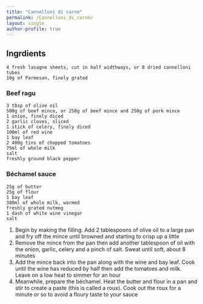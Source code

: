 ```yaml
---
title: "Cannelloni di carne"
permalink: /Cannelloni_di_carne/
layout: single
author-profile: true
---
```

## Ingrdients

    4 fresh lasagne sheets, cut in half widthways, or 8 dried cannelloni tubes
    10g of Parmesan, finely grated

### Beef ragu

    3 tbsp of olive oil
    500g of beef mince, or 250g of beef mince and 250g of pork mince
    1 onion, finely diced
    2 garlic cloves, sliced
    1 stick of celery, finely diced
    100ml of red wine
    1 bay leaf
    2 400g tins of chopped tomatoes
    75ml of whole milk
    salt
    freshly ground black pepper

### Béchamel sauce

    25g of butter
    25g of flour
    1 bay leaf
    380ml of whole milk, warmed
    freshly grated nutmeg
    1 dash of white wine vinegar
    salt

1. Begin by making the filling. Add 2 tablespoons of olive oil to a large pan and fry off the mince until browned and starting to crisp up a little
2. Remove the mince from the pan then add another tablespoon of oil with the onion, garlic, celery and a pinch of salt. Sweat until soft, about 8 minutes
3. Add the mince back into the pan along with the wine and bay leaf. Cook until the wine has reduced by half then add the tomatoes and milk. Leave on a low heat to simmer for an hour
4. Meanwhile, prepare the béchamel. Heat the butter and flour in a pan and stir to create a paste (this is called a roux). Cook out the roux for a minute or so to avoid a floury taste to your sauce


